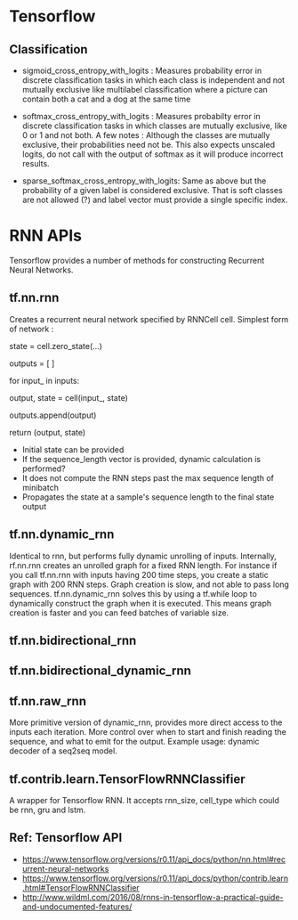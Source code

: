 # Tensorflow 
## Classification
- sigmoid_cross_entropy_with_logits : Measures probability error in discrete classification tasks in which each class is independent and not mutually exclusive like multilabel classification where a picture can contain both a cat and a dog at the same time
- softmax_cross_entropy_with_logits : Measures probabilty error in discrete classification tasks in which classes are mutually exclusive, like 0 or 1 and not both.
A few notes : Although the classes are mutually exclusive, their probabilities need not be.
This also expects unscaled logits, do not call with the output of softmax as it will produce incorrect results.

- sparse_softmax_cross_entropy_with_logits: Same as above but the probability of a given label is considered exclusive.
That is soft classes are not allowed (?) and label vector must provide a single specific index.

# RNN APIs
Tensorflow provides a number of methods for constructing Recurrent Neural Networks.

## tf.nn.rnn
Creates a recurrent neural network specified by RNNCell cell.
Simplest form of network :

state = cell.zero_state(...)

outputs = [ ]

for input_ in inputs:

  output, state = cell(input_, state)
  
  outputs.append(output)
  
  return (output, state)

- Initial state can be provided
- If the sequence\_length vector is provided, dynamic calculation is performed?
- It does not compute the RNN steps past the max sequence length of minibatch
- Propagates the state at a sample's sequence length to the final state output

## tf.nn.dynamic_rnn
Identical to rnn, but performs fully dynamic unrolling of inputs.
Internally, rf.nn.rnn creates an unrolled graph for a fixed RNN length.
For instance if you call tf.nn.rnn with inputs having 200 time steps, you create a static graph with 200 RNN steps.
Graph creation is slow, and not able to pass long sequences.
tf.nn.dynamic_rnn solves this by using a tf.while loop to dynamically construct the graph when it is executed.
This means graph creation is faster and you can feed batches of variable size.

## tf.nn.bidirectional_rnn

## tf.nn.bidirectional_dynamic_rnn

## tf.nn.raw_rnn
More primitive version of dynamic_rnn, provides more direct access to the inputs each iteration. More control over when to start and finish reading the sequence, and what to emit for the output.
Example usage: dynamic decoder of a seq2seq model.


## tf.contrib.learn.TensorFlowRNNClassifier
A wrapper for Tensorflow RNN. It accepts rnn_size, cell_type which could be rnn, gru and lstm.



## Ref: Tensorflow API
- https://www.tensorflow.org/versions/r0.11/api_docs/python/nn.html#recurrent-neural-networks
- https://www.tensorflow.org/versions/r0.11/api_docs/python/contrib.learn.html#TensorFlowRNNClassifier
- http://www.wildml.com/2016/08/rnns-in-tensorflow-a-practical-guide-and-undocumented-features/

